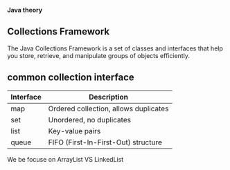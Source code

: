 **Java theory**

## Collections Framework
The Java Collections Framework is a set of classes and interfaces that help you store, retrieve, and manipulate groups of objects efficiently.

## common collection interface 
| Interface | Description |
|----------|-------------|
|map|Ordered collection, allows duplicates|
|set|Unordered, no duplicates|
|list|Key-value pairs|
|queue|FIFO (First-In-First-Out) structure|

We be focuse on ArrayList VS LinkedList 


